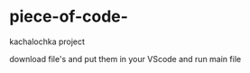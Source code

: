 # piece-of-code-
kachalochka project

download file's and put them in your VScode and run main file 
